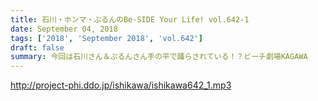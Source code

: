 ```yaml
---
title: 石川・ホンマ・ぶるんのBe-SIDE Your Life! vol.642-1
date: September 04, 2018
tags: ['2018', 'September 2018', 'vol.642']
draft: false
summary: 今回は石川さん＆ぶるんさん手の平で踊らされている！？ビーチ劇場KAGAWA
---
```


http://project-phi.ddo.jp/ishikawa/ishikawa642_1.mp3
